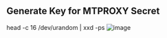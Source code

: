 ## Generate Key for MTPROXY Secret 
head -c 16 /dev/urandom | xxd -ps 
![image](https://user-images.githubusercontent.com/88557305/148763081-74515864-fe2e-4b6b-aea7-db3d6f8927e0.png)
